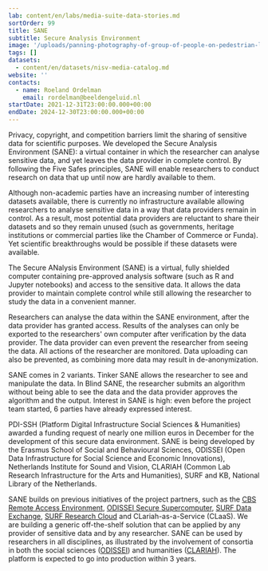 ```yaml
---
lab: content/en/labs/media-suite-data-stories.md
sortOrder: 99
title: SANE
subtitle: Secure Analysis Environment
image: '/uploads/panning-photography-of-group-of-people-on-pedestrian-lane_cc.jpg'
tags: []
datasets:
  - content/en/datasets/nisv-media-catalog.md
website: ''
contacts:
  - name: Roeland Ordelman
    email: rordelman@beeldengeluid.nl
startDate: 2021-12-31T23:00:00.000+00:00
endDate: 2024-12-30T23:00:00.000+00:00
---
```


Privacy, copyright, and competition barriers limit the sharing of sensitive data for scientific purposes. We developed the Secure Analysis Environment (SANE): a virtual container in which the researcher can analyse sensitive data, and yet leaves the data provider in complete control. By following the Five Safes principles, SANE will enable researchers to conduct research on data that up until now are hardly available to them.

Although non-academic parties have an increasing number of interesting datasets available, there is currently no infrastructure available allowing researchers to analyse sensitive data in a way that data providers remain in control. As a result, most potential data providers are reluctant to share their datasets and so they remain unused (such as governments, heritage institutions or commercial parties like the Chamber of Commerce or Funda). Yet scientific breakthroughs would be possible if these datasets were available.

The Secure ANalysis Environment (SANE) is a virtual, fully shielded computer containing pre-approved analysis software (such as R and Jupyter notebooks) and access to the sensitive data. It allows the data provider to maintain complete control while still allowing the researcher to study the data in a convenient manner.

Researchers can analyse the data within the SANE environment, after the data provider has granted access. Results of the analyses can only be exported to the researchers' own computer after verification by the data provider. The data provider can even prevent the researcher from seeing the data. All actions of the researcher are monitored. Data uploading can also be prevented, as combining more data may result in de-anonymization.

SANE comes in 2 variants. Tinker SANE allows the researcher to see and manipulate the data. In Blind SANE, the researcher submits an algorithm without being able to see the data and the data provider approves the algorithm and the output. Interest in SANE is high: even before the project team started, 6 parties have already expressed interest.

PDI-SSH (Platform Digital Infrastructure Social Sciences & Humanities) awarded a funding request of nearly one million euros in December for the development of this secure data environment. SANE is being developed by the Erasmus School of Social and Behavioural Sciences, ODISSEI (Open Data Infrastructure for Social Science and Economic Innovations), Netherlands Institute for Sound and Vision, CLARIAH (Common Lab Research Infrastructure for the Arts and Humanities), SURF and KB, National Library of the Netherlands.

SANE builds on previous initiatives of the project partners, such as the [CBS Remote Access Environment](https://www.cbs.nl/en-gb/onze-diensten/customised-services-microdata/microdata-conducting-your-own-research), [ODISSEI Secure Supercomputer](https://www.surf.nl/en/use-case-powerful-computing-for-social-sciences-with-odissei-secure-supercomputer), [SURF Data Exchange](https://www.surf.nl/en/data-exchange-trusted-data-sharing), [SURF Research Cloud](https://www.surf.nl/en/surf-research-cloud-collaboration-portal-for-research) and CLariah-as-a-Service (CLaaS). We are building a generic off-the-shelf solution that can be applied by any provider of sensitive data and by any researcher. SANE can be used by researchers in all disciplines, as illustrated by the involvement of consortia in both the social sciences ([ODISSEI](https://odissei-data.nl/en/)) and humanities ([CLARIAH](https://www.clariah.nl)). The platform is expected to go into production within 3 years.
